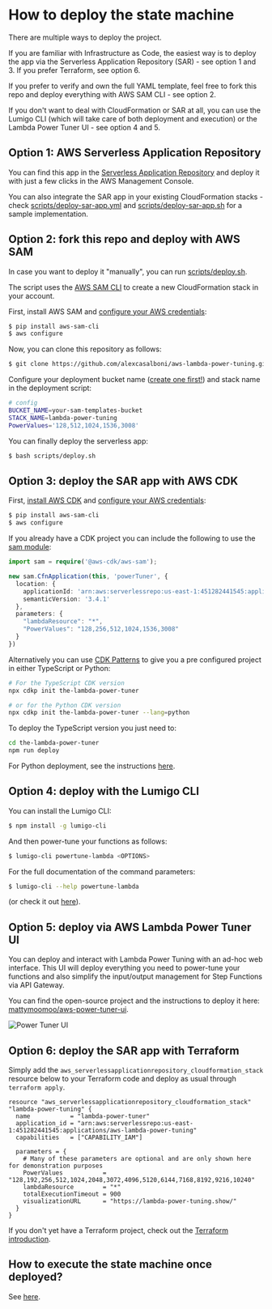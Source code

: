 # How to deploy the state machine

There are multiple ways to deploy the project.

If you are familiar with Infrastructure as Code, the easiest way is to deploy the app via the Serverless Application Repository (SAR) - see option 1 and 3. If you prefer Terraform, see option 6.

If you prefer to verify and own the full YAML template, feel free to fork this repo and deploy everything with AWS SAM CLI - see option 2.

If you don't want to deal with CloudFormation or SAR at all, you can use the Lumigo CLI (which will take care of both deployment and execution) or the Lambda Power Tuner UI - see option 4 and 5.


## Option 1: AWS Serverless Application Repository

You can find this app in the [Serverless Application Repository](https://serverlessrepo.aws.amazon.com/applications/arn:aws:serverlessrepo:us-east-1:451282441545:applications~aws-lambda-power-tuning) and deploy it with just a few clicks in the AWS Management Console.

You can also integrate the SAR app in your existing CloudFormation stacks - check [scripts/deploy-sar-app.yml](scripts/deploy-sar-app.yml) and [scripts/deploy-sar-app.sh](scripts/deploy-sar-app.sh) for a sample implementation.


## Option 2: fork this repo and deploy with AWS SAM

In case you want to deploy it "manually", you can run [scripts/deploy.sh](scripts/deploy.sh).

The script uses the [AWS SAM CLI](https://github.com/awslabs/aws-sam-cli) to create a new CloudFormation stack in your account.

First, install AWS SAM and [configure your AWS credentials](https://docs.aws.amazon.com/cli/latest/userguide/cli-chap-configure.html#cli-quick-configuration):


```bash
$ pip install aws-sam-cli
$ aws configure
```

Now, you can clone this repository as follows:

```bash
$ git clone https://github.com/alexcasalboni/aws-lambda-power-tuning.git
```

Configure your deployment bucket name ([create one first!](https://docs.aws.amazon.com/AmazonS3/latest/user-guide/create-bucket.html)) and stack name in the deployment script:


```bash
# config
BUCKET_NAME=your-sam-templates-bucket
STACK_NAME=lambda-power-tuning
PowerValues='128,512,1024,1536,3008'
```

You can finally deploy the serverless app:

```bash
$ bash scripts/deploy.sh
```

## Option 3: deploy the SAR app with AWS CDK

First, [install AWS CDK](https://docs.aws.amazon.com/cdk/latest/guide/getting_started.html) and [configure your AWS credentials](https://docs.aws.amazon.com/cli/latest/userguide/cli-chap-configure.html#cli-quick-configuration):

```bash
$ pip install aws-sam-cli
$ aws configure
```

If you already have a CDK project you can include the following to use the [sam module](https://docs.aws.amazon.com/cdk/api/latest/docs/aws-sam-readme.html):

```typescript
import sam = require('@aws-cdk/aws-sam');

new sam.CfnApplication(this, 'powerTuner', {
  location: {
    applicationId: 'arn:aws:serverlessrepo:us-east-1:451282441545:applications/aws-lambda-power-tuning',
    semanticVersion: '3.4.1'
  },
  parameters: {
    "lambdaResource": "*",
    "PowerValues": "128,256,512,1024,1536,3008"
  }
})
```

Alternatively you can use [CDK Patterns](https://github.com/cdk-patterns/serverless) to give you a pre configured project in either TypeScript or Python:

```bash
# For the TypeScript CDK version
npx cdkp init the-lambda-power-tuner

# or for the Python CDK version
npx cdkp init the-lambda-power-tuner --lang=python
```

To deploy the TypeScript version you just need to:

```bash
cd the-lambda-power-tuner
npm run deploy
```

For Python deployment, see the instructions [here](https://github.com/cdk-patterns/serverless#2-download-pattern-in-python-or-typescript-cdk).

## Option 4: deploy with the Lumigo CLI

You can install the Lumigo CLI:

```bash
$ npm install -g lumigo-cli
```

And then power-tune your functions as follows:

```bash
$ lumigo-cli powertune-lambda <OPTIONS>
```

For the full documentation of the command parameters:

```bash
$ lumigo-cli --help powertune-lambda
```

(or check it out [here](https://www.npmjs.com/package/lumigo-cli#lumigo-cli-powertune-lambda)).


## Option 5: deploy via AWS Lambda Power Tuner UI

You can deploy and interact with Lambda Power Tuning with an ad-hoc web interface. This UI will deploy everything you need to power-tune your functions and also simplify the input/output management for Step Functions via API Gateway.

You can find the open-source project and the instructions to deploy it here: [mattymoomoo/aws-power-tuner-ui](https://github.com/mattymoomoo/aws-power-tuner-ui).

![Power Tuner UI](https://github.com/mattymoomoo/aws-power-tuner-ui/blob/master/imgs/website.png?raw=true)

## Option 6: deploy the SAR app with Terraform

Simply add the `aws_serverlessapplicationrepository_cloudformation_stack` resource below to your Terraform code and deploy as usual through `terraform apply`.

```hcl
resource "aws_serverlessapplicationrepository_cloudformation_stack" "lambda-power-tuning" {
  name           = "lambda-power-tuner"
  application_id = "arn:aws:serverlessrepo:us-east-1:451282441545:applications/aws-lambda-power-tuning"
  capabilities   = ["CAPABILITY_IAM"]

  parameters = {
    # Many of these parameters are optional and are only shown here for demonstration purposes
    PowerValues           = "128,192,256,512,1024,2048,3072,4096,5120,6144,7168,8192,9216,10240"
    lambdaResource        = "*"
    totalExecutionTimeout = 900
    visualizationURL      = "https://lambda-power-tuning.show/"
  }
}
```

If you don't yet have a Terraform project, check out the [Terraform introduction](https://www.terraform.io/intro/index.html).


## How to execute the state machine once deployed?

See [here](README-EXECUTE.md).
